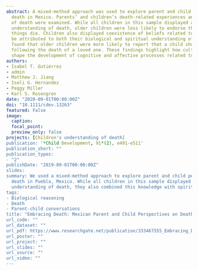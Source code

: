 ```yaml
---
abstract: A mixed-method approach was used to explore parent and child perspectives on
  death in Mexico. Parents’ and children’s death-related experiences and understanding
  of death were examined. While all children in this sample displayed a biological
  understanding of death, older children were less likely to endorse that all living
  things die. Children also displayed coexistence of beliefs related to death that can
  be attributed to both their biological and spiritual understanding of death. We also
  found that older children were more likely to report that a child should feel sad
  following the death of a loved one. These findings highlight how cultural practices
  shape the development of cognitive and affective processes related to death.
authors:
- Isabel T. Gutiérrez
- admin
- Matthew J. Jiang
- Iseli G. Hernandez
- Peggy Miller
- Karl S. Rosengren
date: "2020-09-01T00:00:00Z"
doi: "10.1111/cdev.13263"
featured: False
image:
  caption: 
  focal_point: 
  preview_only: false
projects: [Children's understanding of death]
publication: '*Child Development, 91*(2), e491-e511'
publication_short: ""
publication_types:
- "2"
publishDate: "2019-09-01T00:00:00Z"
slides: 
summary: We used a mixed-method approach to explore parent and child perspectives on 
  death in Puebla, Mexico. While all children in this sample displayed a biological
  understanding of death, they also combined this knowledge with spiritual information. 
tags:
- Biological reasoning
- Death
- Parent-child conversations
title: "Embracing Death: Mexican Parent and Child Perspectives on Death"
url_code: ""
url_dataset: ""
url_pdf: https://www.researchgate.net/publication/333467555_Embracing_Death_Mexican_Parent_and_Child_Perspectives_on_Death
url_poster: ""
url_project: ""
url_slides: ""
url_source: ""
url_video: ""
---
```

